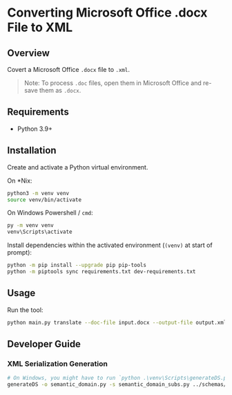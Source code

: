# Converting Microsoft Office .docx File to XML

## Overview

Covert a Microsoft Office `.docx` file to `.xml`.

> Note: To process `.doc` files, open them in Microsoft Office and re-save them as `.docx`.

## Requirements

- Python 3.9+

## Installation

Create and activate a Python virtual environment.

On *Nix:

```bash
python3 -m venv venv
source venv/bin/activate
```

On Windows Powershell / `cmd`:

```bash
py -m venv venv
venv\Scripts\activate
```

Install dependencies within the activated environment (`(venv)` at start of prompt):  

```bash
python -m pip install --upgrade pip pip-tools
python -m piptools sync requirements.txt dev-requirements.txt
```

## Usage

Run the tool:

```bash
python main.py translate --doc-file input.docx --output-file output.xml
```

## Developer Guide

### XML Serialization Generation

```bash
# On Windows, you might have to run `python .\venv\Scripts\generateDS.py ...`
generateDS -o semantic_domain.py -s semantic_domain_subs.py ../schemas/SemanticDomain.xsd
```
